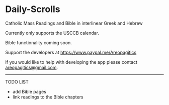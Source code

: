 # Daily-Scrolls
Catholic Mass Readings and Bible in interlinear Greek and Hebrew

Currently only supports the USCCB calendar.

Bible functionality coming soon.

Support the developers at https://www.paypal.me/Areopagitics

If you would like to help with developing the app please contact areopagitics@gmail.com.

-------------------------------------------------------------------------------------------------------------------------------------------
TODO LIST

- add Bible pages
- link readings to the Bible chapters

